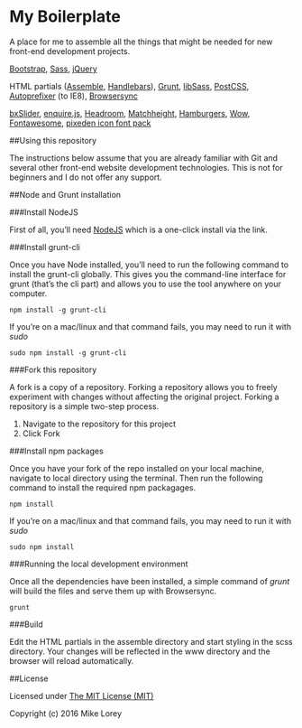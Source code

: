 # My Boilerplate

A place for me to assemble all the things that might be needed for new front-end development projects.

[Bootstrap](http://getbootstrap.com/), [Sass](http://sass-lang.com/), [jQuery](https://jquery.com/)

HTML partials ([Assemble](http://assemble.io/), [Handlebars](http://handlebarsjs.com/)), [Grunt](http://gruntjs.com/), [libSass](http://sass-lang.com/libsass), [PostCSS](https://github.com/postcss), [Autoprefixer](https://github.com/postcss/autoprefixer) (to IE8), [Browsersync](https://www.browsersync.io/)

[bxSlider](http://bxslider.com/), [enquire.js](http://wicky.nillia.ms/enquire.js/), [Headroom](http://wicky.nillia.ms/headroom.js/), [Matchheight](http://brm.io/jquery-match-height-demo/), [Hamburgers](https://jonsuh.com/hamburgers/), [Wow](http://mynameismatthieu.com/WOW/), [Fontawesome](https://fortawesome.github.io/Font-Awesome/), [pixeden icon font pack](http://themes-pixeden.com/font-demos/7-stroke/)

##Using this repository

The instructions below assume that you are already familiar with Git and several other front-end website development technologies. This is not for beginners and I do not offer any support.

##Node and Grunt installation

###Install NodeJS

First of all, you’ll need [NodeJS](http://nodejs.org/) which is a one-click install via the link.


###Install grunt-cli

Once you have Node installed, you’ll need to run the following command to install the grunt-cli globally. This gives you the command-line interface for grunt (that’s the cli part) and allows you to use the tool anywhere on your computer.

`npm install -g grunt-cli`

If you’re on a mac/linux and that command fails, you may need to run it with *sudo*

`sudo npm install -g grunt-cli`


###Fork this repository

A fork is a copy of a repository. Forking a repository allows you to freely experiment with changes without affecting the original project. Forking a repository is a simple two-step process.

1. Navigate to the repository for this project
2. Click Fork


###Install npm packages

Once you have your fork of the repo installed on your local machine, navigate to local directory using the terminal. Then run the following command to install the required npm packagages.

`npm install`

If you’re on a mac/linux and that command fails, you may need to run it with *sudo*

`sudo npm install`


###Running the local development environment

Once all the dependencies have been installed, a simple command of *grunt* will build the files and serve them up with Browsersync.

`grunt`


###Build

Edit the HTML partials in the assemble directory and start styling in the scss directory. Your changes will be reflected in the www directory and the browser will reload automatically.

 
##License

Licensed under [The MIT License (MIT)](http://opensource.org/licenses/MIT)

Copyright (c) 2016 Mike Lorey
